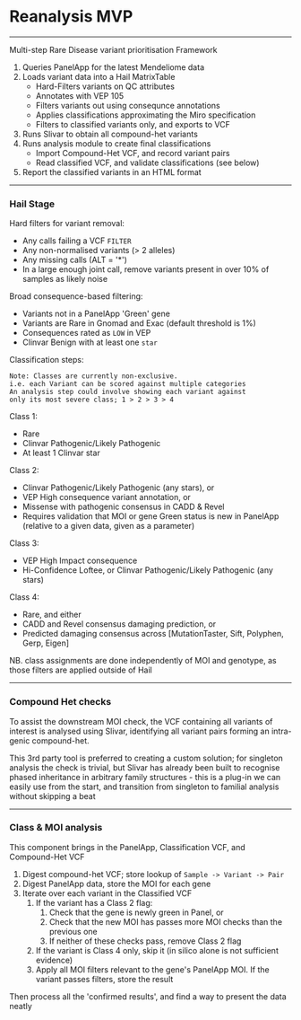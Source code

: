 # Reanalysis MVP

---

Multi-step Rare Disease variant prioritisation Framework

1. Queries PanelApp for the latest Mendeliome data
2. Loads variant data into a Hail MatrixTable
    * Hard-Filters variants on QC attributes
    * Annotates with VEP 105
    * Filters variants out using consequnce annotations
    * Applies classifications approximating the Miro specification
    * Filters to classified variants only, and exports to VCF
3. Runs Slivar to obtain all compound-het variants
4. Runs analysis module to create final classifications
    * Import Compound-Het VCF, and record variant pairs
    * Read classified VCF, and validate classifications (see below)
5. Report the classified variants in an HTML format

---

### Hail Stage

Hard filters for variant removal:

* Any calls failing a VCF `FILTER`
* Any non-normalised variants (> 2 alleles)
* Any missing calls (ALT = '*')
* In a large enough joint call, remove variants present in over 10% of samples as likely noise

Broad consequence-based filtering:

* Variants not in a PanelApp 'Green' gene
* Variants are Rare in Gnomad and Exac (default threshold is 1%)
* Consequences rated as `LOW` in VEP
* Clinvar Benign with at least one `star`

Classification steps:

```
Note: Classes are currently non-exclusive. 
i.e. each Variant can be scored against multiple categories
An analysis step could involve showing each variant against 
only its most severe class; 1 > 2 > 3 > 4
```

Class 1: 
* Rare
* Clinvar Pathogenic/Likely Pathogenic
* At least 1 Clinvar star 

Class 2: 
* Clinvar Pathogenic/Likely Pathogenic (any stars), or 
* VEP High consequence variant annotation, or 
* Missense with pathogenic consensus in CADD & Revel
* Requires validation that MOI or gene Green status is new in PanelApp (relative to a given data, given as a parameter)

Class 3: 
* VEP High Impact consequence
* Hi-Confidence Loftee, or Clinvar Pathogenic/Likely Pathogenic (any stars) 

Class 4: 
* Rare, and either 
* CADD and Revel consensus damaging prediction, or
* Predicted damaging consensus across [MutationTaster, Sift, Polyphen, Gerp, Eigen]

NB. class assignments are done independently of MOI 
and genotype, as those filters are applied outside of Hail

---

### Compound Het checks

To assist the downstream MOI check, the VCF containing 
all variants of interest is analysed using Slivar, 
identifying all variant pairs forming an intra-genic 
compound-het.

This 3rd party tool is preferred to creating a custom 
solution; for singleton analysis the check is trivial, 
but Slivar has already been built to recognise phased 
inheritance in arbitrary family structures - this is a 
plug-in we can easily use from the start, and transition 
from singleton to familial analysis without skipping a beat

---

### Class & MOI analysis

This component brings in the PanelApp, Classification VCF, and Compound-Het VCF

1. Digest compound-het VCF; store lookup of `Sample -> Variant -> Pair`
2. Digest PanelApp data, store the MOI for each gene
3. Iterate over each variant in the Classified VCF
   1. If the variant has a Class 2 flag:
      1. Check that the gene is newly green in Panel, or
      2. Check that the new MOI has passes more MOI checks than the previous one
      3. If neither of these checks pass, remove Class 2 flag
   2. If the variant is Class 4 only, skip it (in silico alone is not sufficient evidence)
   3. Apply all MOI filters relevant to the gene's PanelApp MOI. If the variant passes filters, store the result
 
Then process all the 'confirmed results', and find a way to present the data neatly